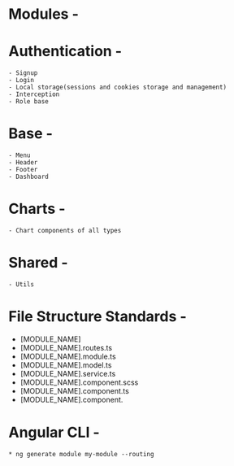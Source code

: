 # Modules -

# Authentication -

    - Signup
    - Login
    - Local storage(sessions and cookies storage and management)
    - Interception
    - Role base

# Base -

    - Menu
    - Header
    - Footer
    - Dashboard

# Charts -

    - Chart components of all types

# Shared -

    - Utils

# File Structure Standards -

- [MODULE_NAME]
- [MODULE_NAME].routes.ts
- [MODULE_NAME].module.ts
- [MODULE_NAME].model.ts
- [MODULE_NAME].service.ts
- [MODULE_NAME].component.scss
- [MODULE_NAME].component.ts
- [MODULE_NAME].component.

# Angular CLI -

    * ng generate module my-module --routing

